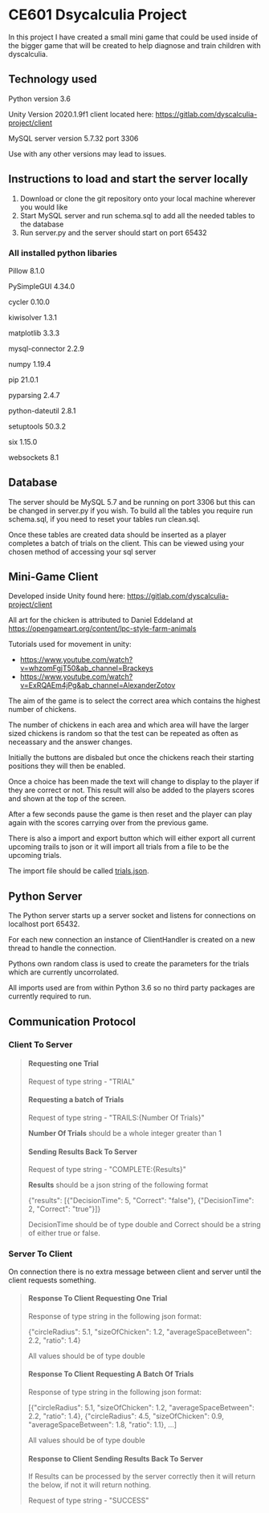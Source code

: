 # CE601 Dsycalculia Project

In this project I have created a small mini game that could be used inside of the bigger game that will be created to help diagnose and train children with dyscalculia.

## Technology used

Python version 3.6 

Unity Version 2020.1.9f1 client located here: https://gitlab.com/dyscalculia-project/client

MySQL server version 5.7.32 port 3306

Use with any other versions may lead to issues.

## Instructions to load and start the server locally

1. Download or clone the git repository onto your local machine wherever you would like
2. Start MySQL server and run schema.sql to add all the needed tables to the database
3. Run server.py and the server should start on port 65432


### All installed python libaries

Pillow	8.1.0

PySimpleGUI	4.34.0

cycler	0.10.0	

kiwisolver	1.3.1

matplotlib	3.3.3

mysql-connector	2.2.9

numpy	1.19.4

pip	21.0.1

pyparsing	2.4.7

python-dateutil	2.8.1

setuptools	50.3.2

six	1.15.0

websockets	8.1

## Database

The server should be MySQL 5.7 and be running on port 3306 but this can be changed in server.py if you wish. To build all the tables you require run schema.sql, if you need to reset your tables run clean.sql.

Once these tables are created data should be inserted as a player completes a batch of trials on the client. This can be viewed using your chosen method of accessing your sql server

## Mini-Game Client

Developed inside Unity found here: https://gitlab.com/dyscalculia-project/client

All art for the chicken is attributed to Daniel Eddeland at https://opengameart.org/content/lpc-style-farm-animals

Tutorials used for movement in unity: 
 - https://www.youtube.com/watch?v=whzomFgjT50&ab_channel=Brackeys
 - https://www.youtube.com/watch?v=ExRQAEm4jPg&ab_channel=AlexanderZotov
 
The aim of the game is to select the correct area which contains the highest number of chickens.

The number of chickens in each area and which area will have the larger sized chickens is random so that the test can be repeated as often as neceassary and the answer changes.

Initially the buttons are disbaled but once the chickens reach their starting positions they will then be enabled.

Once a choice has been made the text will change to display to the player if they are correct or not. This result will also be added to the players scores and shown at the top of the screen.

After a few seconds pause the game is then reset and the player can play again with the scores carrying over from the previous game.

There is also a import and export button which will either export all current upcoming trails to json or it will import all trials from a file to be the upcoming trials.

The import file should be called [trials.json](https://cseegit.essex.ac.uk/2020_ce601/ce601_hurn_fletcher_c/-/blob/master/Unity/CE601%20Project/Chicken%20Mini-Game/trails.json).

## Python Server

The Python server starts up a server socket and listens for connections on localhost port 65432.

For each new connection an instance of ClientHandler is created on a new thread to handle the connection.

Pythons own random class is used to create the parameters for the trials which are currently uncorrolated. 

All imports used are from within Python 3.6 so no third party packages are currently required to run.

## Communication Protocol

### Client To Server

> #### Requesting one Trial 
>
> Request of type string - "TRIAL"
>
> #### Requesting a batch of Trials
> 
> Request of type string - "TRAILS:{Number Of Trials}"  
>
> **Number Of Trials** should be a whole integer greater than 1
>
> #### Sending Results Back To Server
>
> Request of type string - "COMPLETE:{Results}"  
>
> **Results** should be a json string of the following format  
>
> {"results": [{"DecisionTime": 5, "Correct": "false"}, {"DecisionTime": 2, "Correct": "true"}]}  
>
> DecisionTime should be of type double and Correct should be a string of either true or false.  

### Server To Client

On connection there is no extra message between client and server until the client requests something.

> #### Response To Client Requesting One Trial 
> 
> Response of type string in the following json format:  
>  
> {"circleRadius": 5.1, "sizeOfChicken": 1.2, "averageSpaceBetween": 2.2, "ratio": 1.4}  
>  
> All values should be of type double
>
> #### Response To Client Requesting A Batch Of Trials
> 
> Response of type string in the following json format:  
>  
> [{"circleRadius": 5.1, "sizeOfChicken": 1.2, "averageSpaceBetween": 2.2, "ratio": 1.4}, {"circleRadius": 4.5, "sizeOfChicken": 0.9, "averageSpaceBetween": 1.8, "ratio": 1.1}, ...] 
>  
> All values should be of type double
>
> #### Response to Client Sending Results Back To Server
>
> If Results can be processed by the server correctly then it will return the below, if not it will return nothing.
>
> Request of type string - "SUCCESS"  
> 


